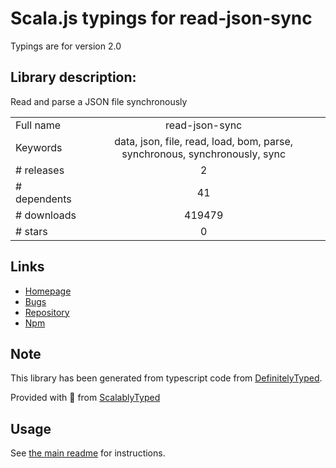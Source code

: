 
# Scala.js typings for read-json-sync

Typings are for version 2.0

## Library description:
Read and parse a JSON file synchronously

|                    |                 |
| ------------------ | :-------------: |
| Full name          | read-json-sync |
| Keywords           | data, json, file, read, load, bom, parse, synchronous, synchronously, sync |
| # releases         | 2 |
| # dependents       | 41 |
| # downloads        | 419479 |
| # stars            | 0 |

## Links
- [Homepage](https://github.com/shinnn/read-json-sync#readme)
- [Bugs](https://github.com/shinnn/read-json-sync/issues)
- [Repository](https://github.com/shinnn/read-json-sync)
- [Npm](https://www.npmjs.com/package/read-json-sync)
    


## Note
This library has been generated from typescript code from [DefinitelyTyped](https://definitelytyped.org).

Provided with :purple_heart: from [ScalablyTyped](https://github.com/oyvindberg/ScalablyTyped)

## Usage
See [the main readme](../../readme.md) for instructions.


